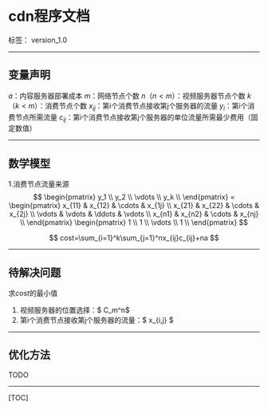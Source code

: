 ﻿# cdn程序文档
标签： version_1.0

---
## 变量声明
$a$：内容服务器部署成本
$m$：网络节点个数
$n（n < m）$：视频服务器节点个数
$k（k < m）$：消费节点个数
$x_{ij}$：第i个消费节点接收第j个服务器的流量
$y_i$：第i个消费节点所需流量
$c_{ij}$：第i个消费节点接收第j个服务器的单位流量所需最少费用（固定数值）


---
## 数学模型

1.消费节点流量来源
$$ 
        \begin{pmatrix}
        y_1 \\
        y_2 \\
        \vdots \\
        y_k  \\
        \end{pmatrix}
        =
        \begin{pmatrix}
        x_{11} & x_{12} & \cdots & x_{1j} \\
        x_{21} & x_{22} & \cdots & x_{2j} \\
        \vdots & \vdots & \ddots & \vdots \\
        x_{n1} & x_{n2} & \cdots & x_{nj} \\
        \end{pmatrix}
        \begin{pmatrix}
        1 \\
        1 \\
        \vdots \\
        1  \\
        \end{pmatrix}
$$

$$
cost=\sum_{i=1}^k\sum_{j=1}^nx_{ij}c_{ij}+na
$$

---
## 待解决问题
求$cost$的最小值
 1. 视频服务器的位置选择：$ C_m^n$ 
 2. 第i个消费节点接收第j个服务器的流量：$ x_{i,j} $

---
## 优化方法
TODO

---



[TOC]